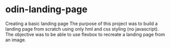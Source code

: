 # odin-landing-page
Creating a basic landing page
The purpose of this project was to build a landing page from scratch using only hml and css styling (no javascript). The objective was to be able to use flexbox to recreate a landing page from an image.
